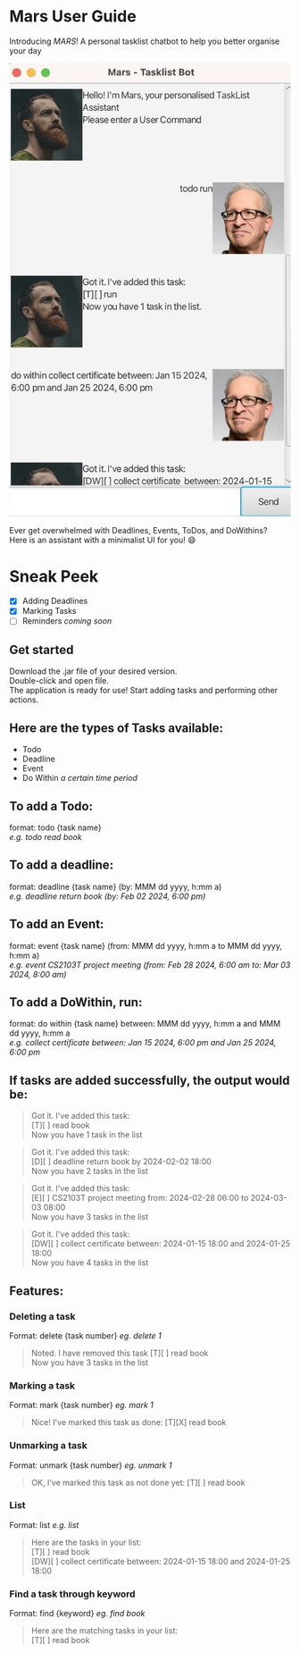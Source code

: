 # Mars User Guide

Introducing *MARS*! A personal tasklist chatbot to help you better organise your day

![UI Image](src/main/docs/Ui.png)

Ever get overwhelmed with Deadlines, Events, ToDos, and DoWithins?   
Here is an assistant with a minimalist UI for you! 😄

# Sneak Peek
- [X] Adding Deadlines  
- [X] Marking Tasks  
- [ ] Reminders *coming soon*

## Get started
Download the .jar file of your desired version.  
Double-click and open file.  
The application is ready for use! Start adding tasks and performing other actions.  

## Here are the types of Tasks available:
* Todo
* Deadline
* Event
* Do Within *a certain time period*

## To add a Todo:
format: todo  {task name}  
*e.g. todo read book*

## To add a deadline:
format: deadline  {task name}  (by: MMM dd yyyy, h:mm a)  
*e.g. deadline return book (by: Feb 02 2024, 6:00 pm)*

## To add an Event:
format: event  {task name}  (from: MMM dd yyyy, h:mm a to MMM dd yyyy, h:mm a)  
*e.g. event CS2103T project meeting (from: Feb 28 2024, 6:00 am to: Mar 03 2024, 8:00 am)*

## To add a DoWithin, run:
format: do within  {task name}  between: MMM dd yyyy, h:mm a and MMM dd yyyy, h:mm a  
*e.g. collect certificate between: Jan 15 2024, 6:00 pm and Jan 25 2024, 6:00 pm*

## If tasks are added successfully, the output would be:

> Got it. I've added this task:  
> [T][ ] read book  
> Now you have 1 task in the list  

> Got it. I've added this task:  
> [D][ ] deadline return book by 2024-02-02 18:00  
> Now you have 2 tasks in the list  

> Got it. I've added this task:  
> [E][ ] CS2103T project meeting from: 2024-02-28 06:00 to 2024-03-03 08:00  
> Now you have 3 tasks in the list  

> Got it. I've added this task:  
> [DW][ ] collect certificate between: 2024-01-15 18:00 and 2024-01-25 18:00  
> Now you have 4 tasks in the list  

## Features:

### Deleting a task
Format: delete {task number} 
*eg. delete 1*
> Noted. I have removed this task [T][ ] read book  
> Now you have 3 tasks in the list

### Marking a task
Format: mark {task number} 
*eg. mark 1*
> Nice! I've marked this task as done: [T][X] read book   

### Unmarking a task
Format: unmark {task number} 
*eg. unmark 1*
> OK, I've marked this task as not done yet: [T][ ] read book    

### List
Format: list 
*e.g. list*
> Here are the tasks in your list:  
> [T][ ] read book  
> [DW][ ] collect certificate between: 2024-01-15 18:00 and 2024-01-25 18:00    

### Find a task through keyword
Format: find {keyword} 
*eg. find book*
> Here are the matching tasks in your list:  
> [T][ ] read book  
